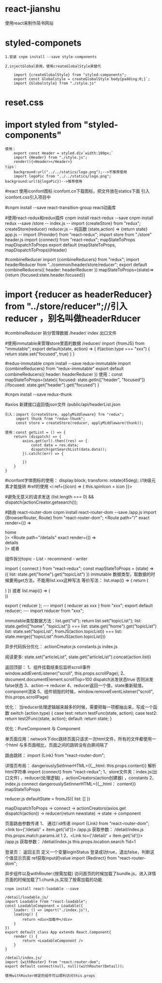 # react-jianshu
使用react来制作简书网站


# styled-componets
	1.安装 cnpm install --save style-components
	
	2.injectGlobal弃用，使用createGlobalStyle来替代
	
		import {createGlobalStyle} from "styled-components";
		export const Globalstyle = createGlobalStyle`body{padding:0;}`;
		import {Globalstyle} from "./style.js"
	
# reset.css

# import styled from "styled-components"
	使用：
		export const Header = styled.div`width:100px;`
		import {Header} from "./style.js";
		render(){<Header></Header>}
	tips：
		background:url("../../statics/logo.png");-->不推荐使用
		import logoPic from "../../statics/logo.png";   background:url(${logoPic})-->推荐使用

#react 使用iconfont图标
	iconfont.cn下载图标，把文件放在statics下面
	引入iconfont.css引入项目中
	<i className = "iconfont iconxxx"></i>
	
#cnpm install --save react-transition-group
react动画库  <CSSTransition in = {this.state.focused} timeout = {200} classNames="slider"></CSSTransition>

#使用react-redux和redux插件
cnpm install react-redux --save
cnpm install redux --save
/store -- 
			index.js -- import {createStore} from "redux"; createStore(reducer)
			reducer.js -- 纯函数 (state,action) => {return state}
app.js --
	import {Provider} from "react-redux";
	import store from "./store"
	<Provider store={store}></Provider>
header.js
	import {connect} from "react-redux";
	mapStateToProps  mapDispatchToProps
	export default (mapStateToProps, mapDispatchToProps)(Header)

#combineReducer	<!-- 拆分数据管理 -->
	import {combineReducers} from "redux";
	import headerReducer from "../common/header/store/reducer";
	export default combineReducers({
		header: headerReducer
	})
	mapStateToProps=(state)=>{return {focused:state.header.focused}}
	
# import {reducer as headerReducer} from "../store/reducer";//引入reducer ，别名叫做headerRducer

#combineReducer 拆分管理数据
/header/
	index 出口文件
	
#使用immutable来管理store里面的数据
	/reducer/
		import {fromJS} from "immutable";
		export default(state, action) => {
			if(action.type === "xxx") {
				return state.set("focused", true)
			}
		}
		
#redux-immutable
	cnpm install --save redux-immutable
	import {combineReducers} from "redux-immutable"
	export default combineReducers({
		header: headerReducer
	})
	使用：const mapStateToProps=(state){
		focused: state.getIn(["header", "focused"])
		//focused: state.get("header").get("focused")
	}

#cnpm install --save redux-thunk

#axios
	新建接口返回值json文件  /public/api/headerList.json
	
	引入：import {createStore, applyMiddleware} frm "redux";
		 import thunk from "redux-thunk";
		 const store = createStore(reducer, applyMiddleware(thunk));
	
	使用：const getList = () => {
		return (dispatch) => {
			axios.get(url).then((res) => {
				const data = res.data;
				dispatch(getSearchList(data.data));
			}).catch((err) => {
				
			})
		}
	}
	
	
#iconfont字体图标的使用：
	display:block; 
	transform: rotate(45deg);	//块级元素才能旋转
#ref的使用
	<i ref={(icon) => { this.spinIcon = icon }}></i>
	
#避免无意义的请求发送
	(list.length === 0) && dispatch(actionCreator.getsearch());
	
#路由 react-router-dom
cnpm install react-router-dom --save
/app.js
	import {BrowserRouter, Route} from "react-router-dom";
	<BrowserRouter>
		<Route path="/" exact render={() => <div>home</div>}></Route>
		<Route path="/details" exact render={() => <div>details</div>}></Route>
		或者
		<Route path="/" exact component={Home}><Route>
		<Route path="/" exact component={Detail}></Route>
	</BrowserRouter>
	
组件拆分topic - List - recommend - writer


import { connect } from "react-redux";
const mapStateToProps = (state) => ({
	list: state.get("home").get("topicList")
})
immutable 数据类型，取数据的时候要用get方法，不能用list.xxx这种写法
等价写法：
	list.map(() => {
		return (
			<div></div>
		)
	})
	或者
	list.map(() => (
		<div></div>
	))

export { reducer }; --- import { reducer as xxx } from "xxx";
export default reducer; --- import reducer from "xxx";

immutable类型数据方法：list.get("id");   return list.set("topicList");
		list: state.getIn(["home", "topicList"]) === list: state.get("home").get("topicList")
		list: state.set("topicList", fromJS(action.topicList)) === list: state.merge({"topicList":fromJS(action.topicList}))
		
异步代码拆分优化：
	actionCreator.js   constants.js  index.js
	
阅读更多:
	state.set("articleList", state.get("articleList").concat(action.list))
	
返回顶部：
	1、组件挂载结束后监听scroll事件 window.addEventListener("scroll", this.props.scrollPage);
	2、document.documentElement.scrollTop>100  dispatch派发状态true 否则派发false状态
	3、action--> reducer
	4、reducer返回一个值，state重新赋值，component渲染
	5、组件销毁的时候，window.removeEventListener("scroll", this.props.scrollPage)
	
优化： 当reducer处理逻辑越来越多的时候，需要把每一项都抽出来，写成一个函数
	switch (action.type) {
		case test:
			return testFunc(state, action);
		case test2:
			return test2Func(state, action);
		default:
			return state;
	}
	
优化：PureComponent 与 Component

单页面应用：network下doc跳转页面只请求一次html文件，所有的文件都使用一个html
	与多页面相比，页面之间的跳转没有白屏间隔了

路由跳转： import {Link} from "react-router-dom";
<Link to="/detail"></Link>

详情页布局：
	dangerouslySetInnerHTML={{__html: this.props.content}}  解析html字符串
	import {connect} from "react-redux";
	1、store文件夹：index.js(出口文件) ，reducer(处理逻辑) ，actionCreators(action创建器) ，constants
	2、index.js  connect dangerouslySetInnerHTML={{__html： content}} mapStateToProps
	
reducer.js
	defaultState = fromJS({
		list: []
	})

mapDispatchToProps  -> connect -> actionCreators(axios.get dispatch(action)) -> reducer(return newstate) -> state -> component

页面路由参数传递
	1、	通过/:id传递
		import {Link} from "react-router-dom";
		<link to={'/detail/' + item.get('id')}></Link>
		/app.js   <route path="/detail/:id" exact component={Detail}></route>
		获取参数： /detail/index.js   this.props.match.params.id    1
	2、<Link to={'/detail/' + item.get('id')}><Link>
		/app.js  <route path="/detail" exact component={Detail}></route>
		获取参数： /detial/index.js    this.props.location.search   ?id=1
		
登录页：
	返回主页
	定义一个变量loginStatus 登录成功true，退出false，判断这个值显示页面
	ref获取input的value
	import {Redirect} from "react-router-dom";
	<Redirect to="/" />
	
异步组件以及withRouter:(按需加载)
	访问首页的时候加载了bundle.js，进入详情页面的时候加载了1.chunk.js,实现了按需加载的功能

	cnpm install react-loadable --save
	
	/detail/loadable.js/
	import Loadable from "react-loadable";
	const LoadableComponent = Loadable({
		loader: () => import("./index.js"),
		loading() {
			return <div>加载中</div>
		}
	})
	export default class App extends React.Component{
		render () {
			return <LoadableComponent />
		}
	}
	
	/detail/index.js/
	import {withRouter} from "react-router-dom";
	export default connect(null, null)(withRouter(Detail));
	
	使用withRouter绑定的组件可以顺利访问this.props
	
	

